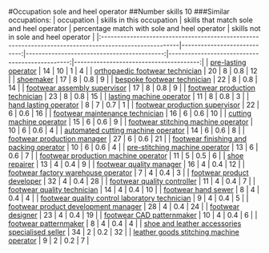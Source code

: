 #Occupation sole and heel operator
##Number skills 10
###Similar occupations:
| occupation                                                                                            |   skills in this occupation |   skills that match sole and heel operator |   percentage match with sole and heel operator |   skills not in sole and heel operator |
|:------------------------------------------------------------------------------------------------------|----------------------------:|-------------------------------------------:|-----------------------------------------------:|---------------------------------------:|
| [pre-lasting operator](pre-lasting_operator.md)                                                       |                          14 |                                         10 |                                            1   |                                      4 |
| [orthopaedic footwear technician](orthopaedic_footwear_technician.md)                                 |                          20 |                                          8 |                                            0.8 |                                     12 |
| [shoemaker](shoemaker.md)                                                                             |                          17 |                                          8 |                                            0.8 |                                      9 |
| [bespoke footwear technician](bespoke_footwear_technician.md)                                         |                          22 |                                          8 |                                            0.8 |                                     14 |
| [footwear assembly supervisor](footwear_assembly_supervisor.md)                                       |                          17 |                                          8 |                                            0.8 |                                      9 |
| [footwear production technician](footwear_production_technician.md)                                   |                          23 |                                          8 |                                            0.8 |                                     15 |
| [lasting machine operator](lasting_machine_operator.md)                                               |                          11 |                                          8 |                                            0.8 |                                      3 |
| [hand lasting operator](hand_lasting_operator.md)                                                     |                           8 |                                          7 |                                            0.7 |                                      1 |
| [footwear production supervisor](footwear_production_supervisor.md)                                   |                          22 |                                          6 |                                            0.6 |                                     16 |
| [footwear maintenance technician](footwear_maintenance_technician.md)                                 |                          16 |                                          6 |                                            0.6 |                                     10 |
| [cutting machine operator](cutting_machine_operator.md)                                               |                          15 |                                          6 |                                            0.6 |                                      9 |
| [footwear stitching machine operator](footwear_stitching_machine_operator.md)                         |                          10 |                                          6 |                                            0.6 |                                      4 |
| [automated cutting machine operator](automated_cutting_machine_operator.md)                           |                          14 |                                          6 |                                            0.6 |                                      8 |
| [footwear production manager](footwear_production_manager.md)                                         |                          27 |                                          6 |                                            0.6 |                                     21 |
| [footwear finishing and packing operator](footwear_finishing_and_packing_operator.md)                 |                          10 |                                          6 |                                            0.6 |                                      4 |
| [pre-stitching machine operator](pre-stitching_machine_operator.md)                                   |                          13 |                                          6 |                                            0.6 |                                      7 |
| [footwear production machine operator](footwear_production_machine_operator.md)                       |                          11 |                                          5 |                                            0.5 |                                      6 |
| [shoe repairer](shoe_repairer.md)                                                                     |                          13 |                                          4 |                                            0.4 |                                      9 |
| [footwear quality manager](footwear_quality_manager.md)                                               |                          16 |                                          4 |                                            0.4 |                                     12 |
| [footwear factory warehouse operator](footwear_factory_warehouse_operator.md)                         |                           7 |                                          4 |                                            0.4 |                                      3 |
| [footwear product developer](footwear_product_developer.md)                                           |                          32 |                                          4 |                                            0.4 |                                     28 |
| [footwear quality controller](footwear_quality_controller.md)                                         |                          11 |                                          4 |                                            0.4 |                                      7 |
| [footwear quality technician](footwear_quality_technician.md)                                         |                          14 |                                          4 |                                            0.4 |                                     10 |
| [footwear hand sewer](footwear_hand_sewer.md)                                                         |                           8 |                                          4 |                                            0.4 |                                      4 |
| [footwear quality control laboratory technician](footwear_quality_control_laboratory_technician.md)   |                           9 |                                          4 |                                            0.4 |                                      5 |
| [footwear product development manager](footwear_product_development_manager.md)                       |                          28 |                                          4 |                                            0.4 |                                     24 |
| [footwear designer](footwear_designer.md)                                                             |                          23 |                                          4 |                                            0.4 |                                     19 |
| [footwear CAD patternmaker](footwear_CAD_patternmaker.md)                                             |                          10 |                                          4 |                                            0.4 |                                      6 |
| [footwear patternmaker](footwear_patternmaker.md)                                                     |                           8 |                                          4 |                                            0.4 |                                      4 |
| [shoe and leather accessories specialised seller](shoe_and_leather_accessories_specialised_seller.md) |                          34 |                                          2 |                                            0.2 |                                     32 |
| [leather goods stitching machine operator](leather_goods_stitching_machine_operator.md)               |                           9 |                                          2 |                                            0.2 |                                      7 |
